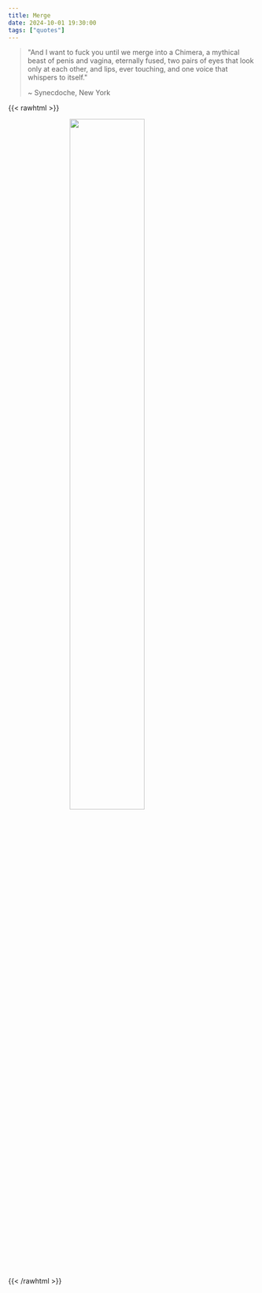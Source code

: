 ```yaml
---
title: Merge
date: 2024-10-01 19:30:00
tags: ["quotes"]
---
```


> "And I want to fuck you until we merge into a Chimera, a mythical beast of penis and vagina, eternally fused, two pairs of eyes that look only at each other, and lips, ever touching, and one voice that whispers to itself."
> 
> ~ Synecdoche, New York

{{< rawhtml >}}
<figure>
    <img style="display: block; margin-left: auto; margin-right: auto; width:60%" src="/attachments/merge_souls.webp">
</figure>
{{< /rawhtml >}}

